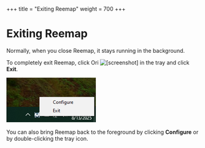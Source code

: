 +++
title = "Exiting Reemap"
weight = 700
+++

# Exiting Reemap

Normally, when you close Reemap, it stays running in the background.

To completely exit Reemap, click Ori <img alt="[screenshot]" src="images/lurk.png" style="height: 1.5em;"> in the tray and click **Exit**.

![screenshot](/images/tutorial/tray.png)

You can also bring Reemap back to the foreground by clicking **Configure** or by double-clicking
the tray icon.